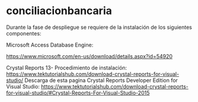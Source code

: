 # conciliacionbancaria
Durante la fase de despliegue se requiere de la instalación de los siguientes componentes:

Microsoft Access Database Engine:


https://www.microsoft.com/en-us/download/details.aspx?id=54920


Crystal Reports 13-
Procedimiento de instalación:
https://www.tektutorialshub.com/download-crystal-reports-for-visual-studio/
Descarga de esta pagina Crystal Reports Developer Edition for Visual Studio:
https://www.tektutorialshub.com/download-crystal-reports-for-visual-studio/#Crystal-Reports-For-Visual-Studio-2015
